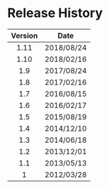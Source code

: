 # Release History

| Version | Date |
| :---: | :---: |
| 1.11 | 2018/08/24 |
| 1.10 | 2018/02/16 |
| 1.9 | 2017/08/24 |
| 1.8 | 2017/02/16 |
| 1.7 | 2016/08/15 |
| 1.6 | 2016/02/17 |
| 1.5 | 2015/08/19 |
| 1.4 | 2014/12/10 |
| 1.3 | 2014/06/18 |
| 1.2 | 2013/12/01 |
| 1.1 | 2013/05/13 |
| 1 | 2012/03/28 |



